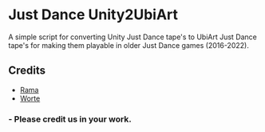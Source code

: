 
# Just Dance Unity2UbiArt

A simple script for converting Unity Just Dance tape's to UbiArt Just Dance tape's for making them playable in older Just Dance games (2016-2022).


## Credits

 - [Rama](https://github.com/rama0dev)
 - [Worte](https://github.com/WorteJD)

### - Please credit us in your work.
